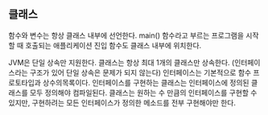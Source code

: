 ## 클래스
 함수와 변수는 항상 클래스 내부에 선언한다. main() 함수라고 부르는 프로그램을 시작할 때 호출되는 애플리케이션 진입 함수도 클래스 내부에 위치한다.

 JVM은 단일 상속만 지원한다. 클래스는 항상 최대 1개의 클래스만 상속한다. (인터페이스라는 구조가 있어 단일 상속은 문제가 되지 않는다) 인터페이스는 기본적으로 함수 프로토타입과 상수의목록이다. 인터페이스를 구현하는 클래스는 인터페이스에 정의된 클래스를 모두 정의해야 컴파일된다. 클래스는 원하는 수 만큼의 인터페이스를 구현할 수 있지만, 구현하려는 모든 인터페이스가 정의한 메소드를 전부 구현해야만 한다.


  